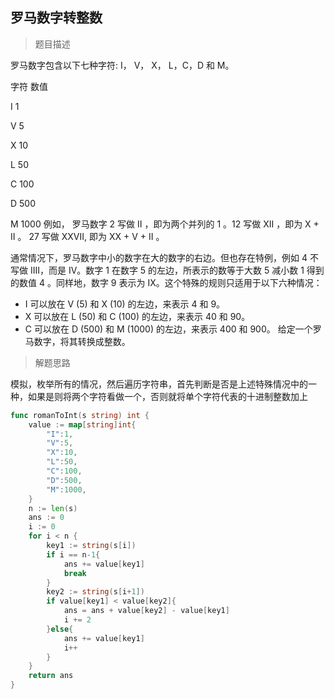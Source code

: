## 罗马数字转整数

> 题目描述

罗马数字包含以下七种字符: I， V， X， L，C，D 和 M。

字符          数值

I             1

V             5

X             10

L             50

C             100

D             500

M             1000
例如， 罗马数字 2 写做 II ，即为两个并列的 1 。12 写做 XII ，即为 X + II 。 27 写做  XXVII, 即为 XX + V + II 。

通常情况下，罗马数字中小的数字在大的数字的右边。但也存在特例，例如 4 不写做 IIII，而是 IV。数字 1 在数字 5 的左边，所表示的数等于大数 5 减小数 1 得到的数值 4 。同样地，数字 9 表示为 IX。这个特殊的规则只适用于以下六种情况：

- I 可以放在 V (5) 和 X (10) 的左边，来表示 4 和 9。
- X 可以放在 L (50) 和 C (100) 的左边，来表示 40 和 90。 
- C 可以放在 D (500) 和 M (1000) 的左边，来表示 400 和 900。
  给定一个罗马数字，将其转换成整数。

> 解题思路

模拟，枚举所有的情况，然后遍历字符串，首先判断是否是上述特殊情况中的一种，如果是则将两个字符看做一个，否则就将单个字符代表的十进制整数加上

```go
func romanToInt(s string) int {
	value := map[string]int{
		"I":1,
		"V":5,
		"X":10,
		"L":50,
		"C":100,
		"D":500,
		"M":1000,
	}
	n := len(s)
	ans := 0
	i := 0
	for i < n {
		key1 := string(s[i])
		if i == n-1{
			ans += value[key1]
			break
		}
		key2 := string(s[i+1])
		if value[key1] < value[key2]{
			ans = ans + value[key2] - value[key1]
			i += 2
		}else{
			ans += value[key1]
			i++
		}
	}
	return ans
}
```

